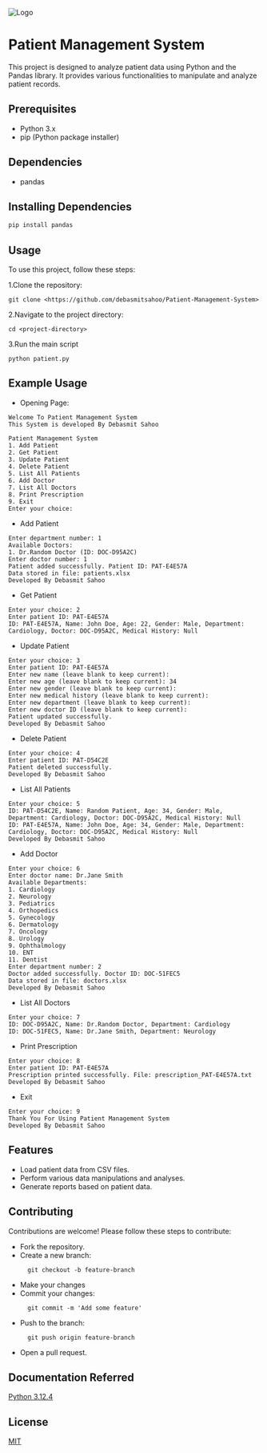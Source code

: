 
![Logo](https://genamet.com/media/zygllrfl/case-management.png)


# Patient Management System

This project is designed to analyze patient data using Python and the Pandas library. It provides various functionalities to manipulate and analyze patient records.


## Prerequisites
- Python 3.x
- pip (Python package installer)
##  Dependencies
- pandas
## Installing Dependencies
```bash
pip install pandas
```
## Usage
To use this project, follow these steps:

1.Clone the repository:
``` 
git clone <https://github.com/debasmitsahoo/Patient-Management-System>
```
2.Navigate to the project directory:
```
cd <project-directory>
```
3.Run the main script
```
python patient.py
```



## Example Usage
- Opening Page:
```
Welcome To Patient Management System
This System is developed By Debasmit Sahoo

Patient Management System
1. Add Patient   
2. Get Patient   
3. Update Patient
4. Delete Patient
5. List All Patients
6. Add Doctor
7. List All Doctors
8. Print Prescription
9. Exit
Enter your choice:
```
- Add Patient
```
Enter department number: 1
Available Doctors:
1. Dr.Random Doctor (ID: DOC-D95A2C)
Enter doctor number: 1
Patient added successfully. Patient ID: PAT-E4E57A
Data stored in file: patients.xlsx
Developed By Debasmit Sahoo
```
- Get Patient
```
Enter your choice: 2
Enter patient ID: PAT-E4E57A
ID: PAT-E4E57A, Name: John Doe, Age: 22, Gender: Male, Department: Cardiology, Doctor: DOC-D95A2C, Medical History: Null
```
- Update Patient
```
Enter your choice: 3
Enter patient ID: PAT-E4E57A
Enter new name (leave blank to keep current): 
Enter new age (leave blank to keep current): 34
Enter new gender (leave blank to keep current): 
Enter new medical history (leave blank to keep current): 
Enter new department (leave blank to keep current): 
Enter new doctor ID (leave blank to keep current): 
Patient updated successfully.
Developed By Debasmit Sahoo
```
- Delete Patient
```
Enter your choice: 4
Enter patient ID: PAT-D54C2E
Patient deleted successfully.
Developed By Debasmit Sahoo
```
- List All Patients
```
Enter your choice: 5
ID: PAT-D54C2E, Name: Random Patient, Age: 34, Gender: Male, Department: Cardiology, Doctor: DOC-D95A2C, Medical History: Null
ID: PAT-E4E57A, Name: John Doe, Age: 34, Gender: Male, Department: Cardiology, Doctor: DOC-D95A2C, Medical History: Null
Developed By Debasmit Sahoo
```
- Add Doctor
```
Enter your choice: 6
Enter doctor name: Dr.Jane Smith
Available Departments:
1. Cardiology
2. Neurology
3. Pediatrics
4. Orthopedics
5. Gynecology
6. Dermatology
7. Oncology
8. Urology
9. Ophthalmology
10. ENT
11. Dentist
Enter department number: 2
Doctor added successfully. Doctor ID: DOC-51FEC5
Data stored in file: doctors.xlsx
Developed By Debasmit Sahoo
```
- List All Doctors
```
Enter your choice: 7
ID: DOC-D95A2C, Name: Dr.Random Doctor, Department: Cardiology
ID: DOC-51FEC5, Name: Dr.Jane Smith, Department: Neurology
```
- Print Prescription
```
Enter your choice: 8
Enter patient ID: PAT-E4E57A  
Prescription printed successfully. File: prescription_PAT-E4E57A.txt
Developed By Debasmit Sahoo
```
- Exit
```
Enter your choice: 9
Thank You For Using Patient Management System
Developed By Debasmit Sahoo
```

## Features
- Load patient data from CSV files.
- Perform various data manipulations and analyses.
- Generate reports based on patient data.

## Contributing

Contributions are welcome! Please follow these steps to contribute:
- Fork the repository.
- Create a new branch:
  ```
    git checkout -b feature-branch
  ```
- Make your changes
- Commit your changes:
  ```
    git commit -m 'Add some feature'
  ```
- Push to the branch:
  ```
    git push origin feature-branch
  ```
-  Open a pull request.


## Documentation Referred

[Python 3.12.4](https://docs.python.org/3/)


## License

[MIT](https://opensource.org/license/mit)

